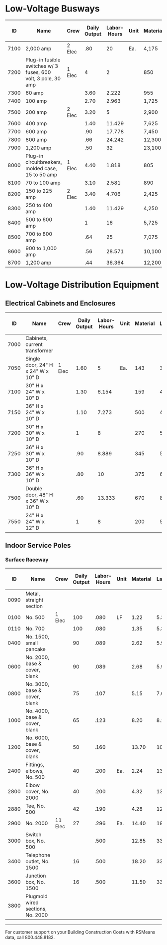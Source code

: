 # Low-Voltage Busways

| ID    | Name                                                                 | Crew    | Daily Output | Labor-Hours | Unit | Material | Labor | Equipment | Total  | Total Incl O&P |
|-------|----------------------------------------------------------------------|---------|--------------|-------------|------|----------|-------|-----------|--------|----------------|
| 7100  | 2,000 amp                                                            | 2 Elec  | .80          | 20          | Ea.  | 4,175    | 1,325 |           | 5,500  | 6,550          |
| 7200  | Plug-in fusible switches w/ 3 fuses, 600 volt, 3 pole, 30 amp        | 1 Elec  | 4            | 2           |      | 850      | 132   |           | 982    | 1,125          |
| 7300  | 60 amp                                                               |         | 3.60         | 2.222       |      | 955      | 147   |           | 1,102  | 1,275          |
| 7400  | 100 amp                                                              |         | 2.70         | 2.963       |      | 1,725    | 196   |           | 1,921  | 2,175          |
| 7500  | 200 amp                                                              | 2 Elec  | 3.20         | 5           |      | 2,900    | 330   |           | 3,230  | 3,700          |
| 7600  | 400 amp                                                              |         | 1.40         | 11.429      |      | 7,625    | 755   |           | 8,380  | 9,525          |
| 7700  | 600 amp                                                              |         | .90          | 17.778      |      | 7,450    | 1,175 |           | 8,625  | 9,950          |
| 7800  | 800 amp                                                              |         | .66          | 24.242      |      | 12,300   | 1,600 |           | 13,900 | 16,000         |
| 7900  | 1,200 amp                                                            |         | .50          | 32          |      | 23,100   | 2,125 |           | 25,225 | 28,700         |
| 8000  | Plug-in circuitbreakers, molded case, 15 to 50 amp                   | 1 Elec  | 4.40         | 1.818       |      | 805      | 120   |           | 925    | 1,075          |
| 8100  | 70 to 100 amp                                                        |         | 3.10         | 2.581       |      | 890      | 171   |           | 1,061  | 1,225          |
| 8200  | 150 to 225 amp                                                       | 2 Elec  | 3.40         | 4.706       |      | 2,425    | 310   |           | 2,735  | 3,150          |
| 8300  | 250 to 400 amp                                                       |         | 1.40         | 11.429      |      | 4,250    | 755   |           | 5,005  | 5,800          |
| 8400  | 500 to 600 amp                                                       |         | 1            | 16          |      | 5,725    | 1,050 |           | 6,775  | 7,875          |
| 8500  | 700 to 800 amp                                                       |         | .64          | 25          |      | 7,075    | 1,650 |           | 8,725  | 10,200         |
| 8600  | 900 to 1,000 amp                                                     |         | .56          | 28.571      |      | 10,100   | 1,900 |           | 12,000 | 13,900         |
| 8700  | 1,200 amp                                                            |         | .44          | 36.364      |      | 12,200   | 2,400 |           | 14,600 | 17,000         |

# Low-Voltage Distribution Equipment

## Electrical Cabinets and Enclosures

| ID    | Name                                         | Crew    | Daily Output | Labor-Hours | Unit | Material | Labor | Equipment | Total | Total Incl O&P |
|-------|----------------------------------------------|---------|--------------|-------------|------|----------|-------|-----------|-------|----------------|
| 7000  | Cabinets, current transformer                |         |              |             |      |          |       |           |       |                |
| 7050  | Single door, 24" H x 24" W x 10" D           | 1 Elec  | 1.60         | 5           | Ea.  | 143      | 330   |           | 473   | 650            |
| 7100  | 30" H x 24" W x 10" D                        |         | 1.30         | 6.154       |      | 159      | 405   |           | 564   | 780            |
| 7150  | 36" H x 24" W x 10" D                        |         | 1.10         | 7.273       |      | 500      | 480   |           | 980   | 1,275          |
| 7200  | 30" H x 30" W x 10" D                        |         | 1            | 8           |      | 270      | 530   |           | 800   | 1,075          |
| 7250  | 36" H x 30" W x 10" D                        |         | .90          | 8.889       |      | 345      | 590   |           | 935   | 1,250          |
| 7300  | 36" H x 36" W x 10" D                        |         | .80          | 10          |      | 375      | 660   |           | 1,035 | 1,400          |
| 7500  | Double door, 48" H x 36" W x 10" D           |         | .60          | 13.333      |      | 670      | 885   |           | 1,555 | 2,025          |
| 7550  | 24" H x 24" W x 12" D                        |         | 1            | 8           |      | 200      | 530   |           | 730   | 1,000          |

## Indoor Service Poles

### Surface Raceway

| ID    | Name                                         | Crew    | Daily Output | Labor-Hours | Unit | Material | Labor | Equipment | Total  | Total Incl O&P |
|-------|----------------------------------------------|---------|--------------|-------------|------|----------|-------|-----------|--------|----------------|
| 0090  | Metal, straight section                      |         |              |             |      |          |       |           |        |                |
| 0100  | No. 500                                      | 1 Elec  | 100          | .080        | LF   | 1.22     | 5.30  |           | 6.52   | 9.20           |
| 0110  | No. 700                                      |         | 100          | .080        |      | 1.35     | 5.30  |           | 6.65   | 9.35           |
| 0400  | No. 1500, small pancake                      |         | 90           | .089        |      | 2.62     | 5.90  |           | 8.52   | 11.65          |
| 0600  | No. 2000, base & cover, blank                |         | 90           | .089        |      | 2.68     | 5.90  |           | 8.58   | 11.70          |
| 0800  | No. 3000, base & cover, blank                |         | 75           | .107        |      | 5.15     | 7.05  |           | 12.20  | 116.15         |
| 1000  | No. 4000, base & cover, blank                |         | 65           | .123        |      | 8.20     | 8.15  |           | 16.35  |                |
| 1200  | No. 6000, base & cover, blank                |         | 50           | .160        |      | 13.70    | 10.60 |           | 24.30  |                |
| 2400  | Fittings, elbows, No. 500                    |         | 40           | .200        | Ea.  | 2.24     | 13.25 |           | 15.49  |                |
| 2800  | Elbow cover, No. 2000                        |         | 40           | .200        |      | 4.32     | 13.25 |           | 17.57  | 24.50           |
| 2880  | Tee, No. 500                                 |         | 42           | .190        |      | 4.28     | 12.60 |           | 16.88  | 23.50           |
| 2900  | No. 2000                                     | 11 Elec | 27           | .296        | Ea.  | 14.40    | 19.60 |           | 34     | 456             |
| 3000  | Switch box, No. 500                          |         |              | .500        |      | 12.85    | 33    |           | 45.85  | 63              |
| 3400  | Telephone outlet, No. 1500                   |         | 16           | .500        |      | 18.20    | 33    |           | 51.20  | 69              |
| 3600  | Junction box, No. 1500                       |         | 16           | .500        |      | 11.50    | 33    |           | 44.50  | 61.50           |
| 3800  | Plugmold wired sections, No. 2000            |         |              |             |      |          |       |           |        |                |

---

For customer support on your Building Construction Costs with RSMeans data, call 800.448.8182.
